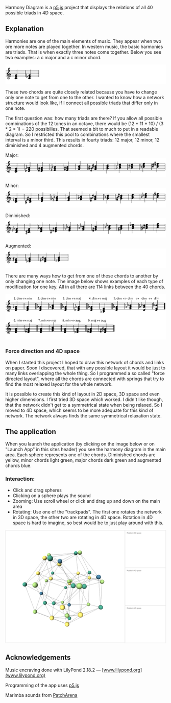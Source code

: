 Harmony Diagram is a [p5.js](http://p5js.org) project that displays the relations of all 40 possible triads in 4D space.

## Explanation

Harmonies are one of the main elements of music. They appear when two ore more notes are played together. In western music, the basic harmonies are triads. That is when exactly three notes come together. Below you see two examples: a c major and a c minor chord.

![C major and c minor](readme_assets/1_c_major_minor.svg)

These two chords are quite closely related because you have to change only one note to get from one to the other. I wanted to know how a network structure would look like, if I connect all possible triads that differ only in one note. 

The first question was: how many triads are there? If you allow all possible combinations of the 12 tones in an octave, there would be (12 * 11 * 10) / (3 * 2 * 1) = 220 possibilies. That seemed a bit to much to put in a readable diagram. So I restricted this pool to combinations where the smallest interval is a minor third. This results in fourty triads: 12 major, 12 minor, 12 diminished and 4 augmented chords.

Major:
![Major chords](readme_assets/2_major.svg)

Minor:
![Minor chords](readme_assets/2_minor.svg)

Diminished:
![Diminished chords](readme_assets/2_diminished.svg)

Augmented:
![Augmented chords](readme_assets/2_augmented.svg)

There are many ways how to get from one of these chords to another by only changing one note. The image below shows examples of each type of modification for one key. All in all there are 114 links between the 40 chords.

![Links between the chords](readme_assets/3_links.svg)

### Force direction and 4D space

When I started this project I hoped to draw this network of chords and links on paper. Soon I discovered, that with any possible layout it would be just to many links overlapping the whole thing. So I programmed a so called "force directed layout", where all the chords are connected with springs that try to find the most relaxed layout for the whole network. 

It is possible to create this kind of layout in 2D space, 3D space and even higher dimensions. I first tried 3D space which worked. I didn't like though, that the network didn't get to a symmetrical state when being relaxed. So I moved to 4D space, which seems to be more adequate for this kind of network. The network always finds the same symmetrical relaxation state.

## The application

When you launch the application (by clicking on the image below or on "Launch App" in this sites header) you see the harmony diagram in the main area. Each sphere represents one of the chords. Diminished chords are yellow, minor chords light green, major chords dark green and augmented chords blue.

### Interaction:
- Click and drag spheres
- Clicking on a sphere plays the sound
- Zooming: Use scroll wheel or click and drag up and down on the main area
- Rotating: Use one of the "trackpads". The first one rotates the network in 3D space, the other two are rotating in 4D space. Rotation in 4D space is hard to imagine, so best would be to just play around with this.

[![Launch app](readme_assets/4_app_screen.png)](./app/)

## Acknowledgements

Music encraving done with LilyPond 2.18.2 — [www.lilypond.org](www.lilypond.org)

Programming of the app uses [p5.js](http://p5js.org)

Marimba sounds from [PatchArena](http://patcharena.com/free-marimba-samples-patcharena-marimba-in-sfz-format/)
